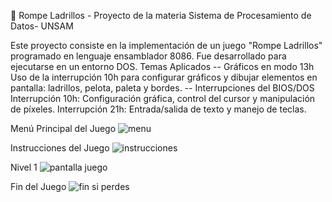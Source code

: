 🧱 Rompe Ladrillos - Proyecto de la materia Sistema de Procesamiento de Datos- UNSAM  

Este proyecto consiste en la implementación de un  juego "Rompe Ladrillos" programado en lenguaje ensamblador 8086. Fue desarrollado para ejecutarse en un entorno DOS. 
Temas Aplicados
-- Gráficos en modo 13h
Uso de la interrupción 10h para configurar gráficos y dibujar elementos en pantalla: ladrillos, pelota, paleta y bordes.
-- Interrupciones del BIOS/DOS
Interrupción 10h: Configuración gráfica, control del cursor y manipulación de píxeles.
Interrupción 21h: Entrada/salida de texto y manejo de teclas.

Menú Principal del Juego
![menu](https://github.com/user-attachments/assets/fb542b5d-c54c-436f-a82d-f86d7a0696d1)


Instrucciones del Juego
![instrucciones ](https://github.com/user-attachments/assets/8e832cba-aa6e-4e48-8d87-ba31fca96a74)


Nivel 1 
![pantalla juego ](https://github.com/user-attachments/assets/2e661de8-623f-41dd-827f-bca5a1367dc3)


Fin del Juego
![fin si perdes ](https://github.com/user-attachments/assets/a9820bfb-50b5-462c-8835-9e4eeff303aa)

